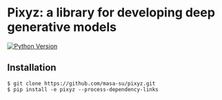 # Pixyz: a library for developing deep generative models

[![Python Version](https://img.shields.io/pypi/pyversions/Django.svg)](https://github.com/masa-su/Tars_pytorch)

## Installation
```
$ git clone https://github.com/masa-su/pixyz.git
$ pip install -e pixyz --process-dependency-links
```
